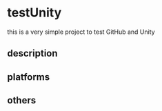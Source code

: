 # testUnity
this is a very simple project to test GitHub and Unity

## description

## platforms

## others


